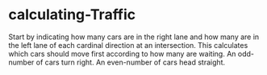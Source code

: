 # calculating-Traffic
Start by indicating how many cars are in the right lane and how many are in the left lane of each cardinal direction at an intersection. This calculates which cars should move first according to how many are waiting. An odd-number of cars turn right. An even-number of cars head straight.

